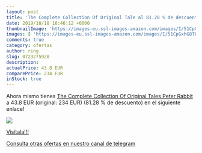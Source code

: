 ```yaml
---
layout: post
title: 'The Complete Collection Of Original Tale al 81.28 % de descuento'
date: 2019/10/18 16:46:12 +0000
thumbnailImage: 'https://images-eu.ssl-images-amazon.com/images/I/51CpGxhG8TL._SL200_.jpg'
images: [ 'https://images-eu.ssl-images-amazon.com/images/I/51CpGxhG8TL._SL200_.jpg' ]
comments: true
category: ofertas
author: ring
slug: 0723275920
description:
actualPrice: 43.8 EUR
comparePrice: 234 EUR
inStock: true
---
```


Ahora mismo tienes [The Complete Collection Of Original Tales  Peter Rabbit ](https://www.amazon.com/dp/0723275920/?tag=redken08-20) a 43.8 EUR (original: 234 EUR) (81.28 %  de descuento) en el siguiente enlace!

[![](https://images-eu.ssl-images-amazon.com/images/I/51CpGxhG8TL._SL200_.jpg)](https://www.amazon.com/dp/0723275920/?tag=redken08-20)

[Visítala!!!](https://www.amazon.com/dp/0723275920/?tag=redken08-20)

[Consulta otras ofertas en nuestro canal de telegram](https://t.me/s/ofertas25)
